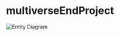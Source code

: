 # multiverseEndProject
![Entity Diagram](https://github.com/SkyDanBinVan/multiverseEndProject/blob/main/diagrams/entityDiagram.svg?raw=true)